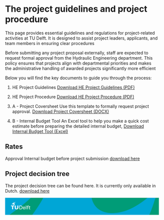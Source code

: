 # The project guidelines and project procedure

This page provides essential guidelines and regulations for project-related activities at TU Delft. It is designed to assist project leaders, applicants, and team members in ensuring clear procedures

Before submitting any project proposal externally, staff are expected to request formal approval from the Hydraulic Engineering department. This policy ensures that projects align with departmental priorities and makes the administrative handling of awarded projects significantly more efficient

Below you will find the key documents to guide you through the process:

1. HE Project Guidelines
 [Download HE Project Guidelines (PDF)](../Finance/Appendices//Hydraulic%20Engineering%20–%20%20Project%20%20Guidelines%2020022025.pdf)
1. HE Project Procedure
[Download HE Project Procedure (PDF)](../Finance/Appendices/HE_Project_procedure_2025.03.20.pdf) 

1. A - Project Coversheet
Use this template to formally request project approval. 
[Download Project Coversheet (DOCX)](../Finance/Appendices/HE_Project_procedure_Project_cover_sheet_2025.03.20.docx)

1. B - Internal Budget Tool 
An Excel tool to help you make a quick cost estimate before preparing the detailed internal budget,
[Download Internal Budget Tool (Excel)](../Finance/Appendices/Calculation_tool_projects_version1.5.xlsx)




## Rates

Approval Internal budget before project submission
[download here](.././Finance/Appendices/2025.02_Approval_internal_budget_before_project_submission.pdf)


## Project decision tree

The project decision tree can be found here. It is currently only available in Dutch.
[download here](../Finance/Appendices/Projecten_beslisboom_Finance_TU_Delft.pdf)


 ![footer](../figures/footer-tudelft.jpg)